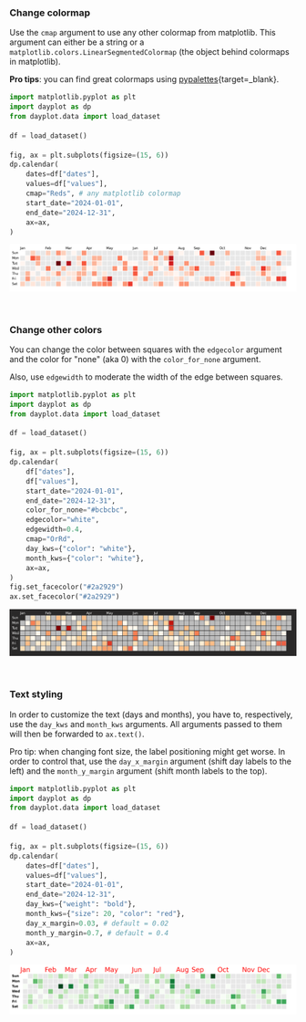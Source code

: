 ### Change colormap

Use the `cmap` argument to use any other colormap from matplotlib. This argument can either be a string or a `matplotlib.colors.LinearSegmentedColormap` (the object behind colormaps in matplotlib).

**Pro tips**: you can find great colormaps using [pypalettes](https://python-graph-gallery.com/color-palette-finder/){target=\_blank}.

```py
import matplotlib.pyplot as plt
import dayplot as dp
from dayplot.data import load_dataset

df = load_dataset()

fig, ax = plt.subplots(figsize=(15, 6))
dp.calendar(
    dates=df["dates"],
    values=df["values"],
    cmap="Reds", # any matplotlib colormap
    start_date="2024-01-01",
    end_date="2024-12-31",
    ax=ax,
)
```

![](../img/basic-styling/cmap.png)

<br>

### Change other colors

You can change the color between squares with the `edgecolor` argument and the color for "none" (aka 0) with the `color_for_none` argument.

Also, use `edgewidth` to moderate the width of the edge between squares.

```py
import matplotlib.pyplot as plt
import dayplot as dp
from dayplot.data import load_dataset

df = load_dataset()

fig, ax = plt.subplots(figsize=(15, 6))
dp.calendar(
    df["dates"],
    df["values"],
    start_date="2024-01-01",
    end_date="2024-12-31",
    color_for_none="#bcbcbc",
    edgecolor="white",
    edgewidth=0.4,
    cmap="OrRd",
    day_kws={"color": "white"},
    month_kws={"color": "white"},
    ax=ax,
)
fig.set_facecolor("#2a2929")
ax.set_facecolor("#2a2929")
```

![](../img/basic-styling/colors.png)

<br>

### Text styling

In order to customize the text (days and months), you have to, respectively, use the `day_kws` and `month_kws` arguments. All arguments passed to them will then be forwarded to `ax.text()`.

Pro tip: when changing font size, the label positioning might get worse. In order to control that, use the `day_x_margin` argument (shift day labels to the left) and the `month_y_margin` argument (shift month labels to the top).

```py
import matplotlib.pyplot as plt
import dayplot as dp
from dayplot.data import load_dataset

df = load_dataset()

fig, ax = plt.subplots(figsize=(15, 6))
dp.calendar(
    dates=df["dates"],
    values=df["values"],
    start_date="2024-01-01",
    end_date="2024-12-31",
    day_kws={"weight": "bold"},
    month_kws={"size": 20, "color": "red"},
    day_x_margin=0.03, # default = 0.02
    month_y_margin=0.7, # default = 0.4
    ax=ax,
)
```

![](../img/basic-styling/text.png)

<br><br>
